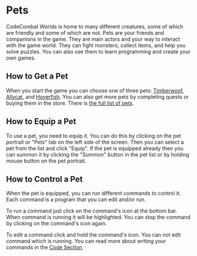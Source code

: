 # Pets

CodeCombat Worlds is home to many different creatures, some of which are friendly and some of which are not. Pets are your friends and companions in the game. They are main actors and your way to interact with the game world. They can fight monsters, collect items, and help you solve puzzles. You can also use them to learn programming and create your own games.

## How to Get a Pet

When you start the game you can choose one of three pets: [Timberwoof](timberwoof_page), [Allycat](allycat_page), and [Hoverfish](hoverfish_page). You can also get more pets by completing quests or buying them in the store. There is [the full list of pets](pet_list).

## How to Equip a Pet

To use a pet, you need to equip it. You can do this by clicking on the pet portrait or "Pets" tab on the left side of the screen. Then you can select a pet from the list and click "Equip". If the pet is equipped already then you can summon it by clicking the "Summon" button in the pet list or by holding mouse button on the pet portrait.

## How to Control a Pet

When the pet is equipped, you can run different commands to control it. Each command is a program that you can edit and/or run.

To run a command just click on the command's icon at the bottom bar. When command is running it will be highlighted. You can stop the command by clicking on the command's icon again.

To edit a command click and hold the command's icon. You can not edit command which is running.
You can read more about writing your commands in the [Code Section](code_intro).